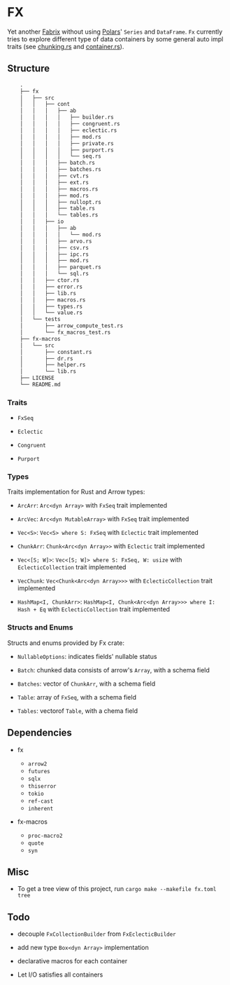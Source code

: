 # FX

Yet another [Fabrix](https://github.com/Jacobbishopxy/fabrix) without using [Polars](https://github.com/pola-rs/polars)' `Series` and `DataFrame`. `Fx` currently tries to explore different type of data containers by some general auto impl traits (see [chunking.rs](./fx/src/containers/ab/chunking.rs) and [container.rs](./fx/src/containers/ab/container.rs)).

## Structure

```txt
    .
    ├── fx
    │   ├── src
    │   │   ├── cont
    │   │   │   ├── ab
    │   │   │   │   ├── builder.rs
    │   │   │   │   ├── congruent.rs
    │   │   │   │   ├── eclectic.rs
    │   │   │   │   ├── mod.rs
    │   │   │   │   ├── private.rs
    │   │   │   │   ├── purport.rs
    │   │   │   │   └── seq.rs
    │   │   │   ├── batch.rs
    │   │   │   ├── batches.rs
    │   │   │   ├── cvt.rs
    │   │   │   ├── ext.rs
    │   │   │   ├── macros.rs
    │   │   │   ├── mod.rs
    │   │   │   ├── nullopt.rs
    │   │   │   ├── table.rs
    │   │   │   └── tables.rs
    │   │   ├── io
    │   │   │   ├── ab
    │   │   │   │   └── mod.rs
    │   │   │   ├── arvo.rs
    │   │   │   ├── csv.rs
    │   │   │   ├── ipc.rs
    │   │   │   ├── mod.rs
    │   │   │   ├── parquet.rs
    │   │   │   └── sql.rs
    │   │   ├── ctor.rs
    │   │   ├── error.rs
    │   │   ├── lib.rs
    │   │   ├── macros.rs
    │   │   ├── types.rs
    │   │   └── value.rs
    │   └── tests
    │       ├── arrow_compute_test.rs
    │       └── fx_macros_test.rs
    ├── fx-macros
    │   └── src
    │       ├── constant.rs
    │       ├── dr.rs
    │       ├── helper.rs
    │       └── lib.rs
    ├── LICENSE
    └── README.md
```

### Traits

- `FxSeq`

- `Eclectic`

- `Congruent`

- `Purport`

### Types

Traits implementation for Rust and Arrow types:

- `ArcArr`: `Arc<dyn Array>` with `FxSeq` trait implemented

- `ArcVec`: `Arc<dyn MutableArray>` with `FxSeq` trait implemented

- `Vec<S>`: `Vec<S> where S: FxSeq` with `Eclectic` trait implemented

- `ChunkArr`: `Chunk<Arc<dyn Array>>` with `Eclectic` trait implemented

- `Vec<[S; W]>`: `Vec<[S; W]> where S: FxSeq, W: usize` with `EclecticCollection` trait implemented

- `VecChunk`: `Vec<Chunk<Arc<dyn Array>>>` with `EclecticCollection` trait implemented

- `HashMap<I, ChunkArr>`: `HashMap<I, Chunk<Arc<dyn Array>>> where I: Hash + Eq` with `EclecticCollection` trait implemented

### Structs and Enums

Structs and enums provided by Fx crate:

- `NullableOptions`: indicates fields' nullable status

- `Batch`: chunked data consists of arrow's `Array`, with a schema field

- `Batches`: vector of `ChunkArr`, with a schema field

- `Table`: array of `FxSeq`, with a schema field

- `Tables`: vectorof `Table`, with a chema field

## Dependencies

- fx

  - `arrow2`
  - `futures`
  - `sqlx`
  - `thiserror`
  - `tokio`
  - `ref-cast`
  - `inherent`

- fx-macros

  - `proc-macro2`
  - `quote`
  - `syn`

## Misc

- To get a tree view of this project, run `cargo make --makefile fx.toml tree`

## Todo

- decouple `FxCollectionBuilder` from `FxEclecticBuilder`

- add new type `Box<dyn Array>` implementation

- declarative macros for each container

- Let I/O satisfies all containers
